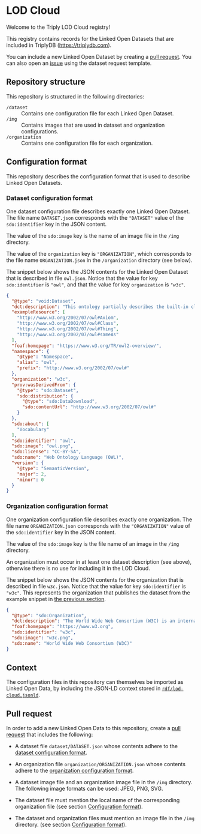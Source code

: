 # LOD Cloud

Welcome to the Triply LOD Cloud registry!

This registry contains records for the Linked Open Datasets that are
included in TriplyDB (https://triplydb.com).

You can include a new Linked Open Dataset by creating a [pull
request](#pull-request).  You can also open an [issue](#todo) using
the dataset request template.

## Repository structure

This repository is structured in the following directories:

<dl>
  <dt><code>/dataset</code></dt>
  <dd>Contains one configuration file for each Linked Open Dataset.</dd>
  <dt><code>/img</code></dt>
  <dd>Contains images that are used in dataset and organization configurations.</dd>
  <dt><code>/organization</code></dt>
  <dd>Contains one configuration file for each organization.</dd>
</dl>

## Configuration format

This repository describes the configuration format that is used to
describe Linked Open Datasets.

### Dataset configuration format

One dataset configuration file describes exactly one Linked Open
Dataset.  The file name `DATASET.json` corresponds with the
`"DATASET"` value of the `sdo:identifier` key in the JSON content.

The value of the `sdo:image` key is the name of an image file in the
`/img` directory.

The value of the `organization` key is `"ORGANIZATION"`, which
corresponds to the file name `ORGANIZATION.json` in the
`/organization` directory (see below).

The snippet below shows the JSON contents for the Linked Open Dataset
that is described in file `owl.json`.  Notice that the value for key
`sdo:identifier` is `"owl"`, and that the value for key `organization`
is `"w3c"`.

```json
{
  "@type": "void:Dataset",
  "dct:description": "This ontology partially describes the built-in classes and properties that together form the basis of the RDF/XML syntax of OWL 2.  The content of this ontology is based on Tables 6.1 and 6.2 in Section 6.4 of the OWL 2 RDF-Based Semantics specification, available at <http://www.w3.org/TR/owl2-rdf-based-semantics/>.\nPlease note that those tables do not include the different annotations (labels, comments and `rdfs:isDefinedBy` links) used in this file.  Also note that the descriptions provided in this ontology do not provide a complete and correct formal description of either the syntax or the semantics of the introduced terms (please see the OWL 2 recommendations for the complete and normative specifications).\nFurthermore, the information provided by this ontology may be misleading if not used with care. This ontology SHOULD NOT be imported into OWL ontologies. Importing this file into an OWL 2 DL ontology will cause it to become an OWL 2 Full ontology and may have other, unexpected, consequences.",
  "exampleResource": [
    "http://www.w3.org/2002/07/owl#Axiom",
    "http://www.w3.org/2002/07/owl#Class",
    "http://www.w3.org/2002/07/owl#Thing",
    "http://www.w3.org/2002/07/owl#sameAs"
  ],
  "foaf:homepage": "https://www.w3.org/TR/owl2-overview/",
  "namespace": {
    "@type": "Namespace",
    "alias": "owl",
    "prefix": "http://www.w3.org/2002/07/owl#"
  },
  "organization": "w3c",
  "prov:wasDerivedFrom": {
    "@type": "sdo:Dataset",
    "sdo:distribution": {
      "@type": "sdo:DataDownload",
      "sdo:contentUrl": "http://www.w3.org/2002/07/owl#"
    }
  },
  "sdo:about": [
    "Vocabulary"
  ],
  "sdo:identifier": "owl",
  "sdo:image": "owl.png",
  "sdo:license": "CC-BY-SA",
  "sdo:name": "Web Ontology Language (OWL)",
  "version": {
    "@type": "SemanticVersion",
    "major": 2,
    "minor": 0
  }
}
```

### Organization configuration format

One organization configuration file describes exactly one
organization.  The file name `ORGANIZATION.json` corresponds with the
`"ORGANIZATION"` value of the `sdo:identifier` key in the JSON
content.

The value of the `sdo:image` key is the file name of an image in the
`/img` directory.

An organization must occur in at least one dataset description (see
above), otherwise there is no use for including it in the LOD Cloud.

The snippet below shows the JSON contents for the organization that is
described in file `w3c.json`.  Notice that the value for key
`sdo:identifier` is `"w3c"`.  This represents the organization that
publishes the dataset from the example snippet in [the previous
section](#dataset-configuration).

```json
{
  "@type": "sdo:Organization",
  "dct:description": "The World Wide Web Consortium (W3C) is an international community where Member organizations, a full-time staff, and the public work together to develop Web standards. Led by Web inventor and Director Tim Berners-Lee and CEO Jeffrey Jaffe, W3C's mission is to lead the Web to its full potential. Contact W3C for more information.",
  "foaf:homepage": "https://www.w3.org",
  "sdo:identifier": "w3c",
  "sdo:image": "w3c.png",
  "sdo:name": "World Wide Web Consortium (W3C)"
}
```

## Context

The configuration files in this repository can themselves be imported
as Linked Open Data, by including the JSON-LD context stored in
[`rdf/lod-cloud.jsonld`](https://raw.githubusercontent.com/TriplyDB/LOD-Cloud/master/rdf/lod-cloud.jsonld).

## Pull request

In order to add a new Linked Open Data to this repository, create a
[pull request](#todo) that includes the following:

  - A dataset file `dataset/DATASET.json` whose contents adhere to the
    [dataset configuration format](#dataset-configuration-format).

  - An organization file `organization/ORGANIZATION.json` whose
    contents adhere to the [organization configuration
    format](#organization-configuration-format).

  - A dataset image file and an organization image file in the `/img`
    directory.  The following image formats can be used: JPEG, PNG,
    SVG.

  - The dataset file must mention the local name of the corresponding
    organization file (see section [Configuration
    format](#configuration-format)).

  - The dataset and organization files must mention an image file in
    the `/img` directory.  (see section [Configuration
    format](#configuration-format)).
